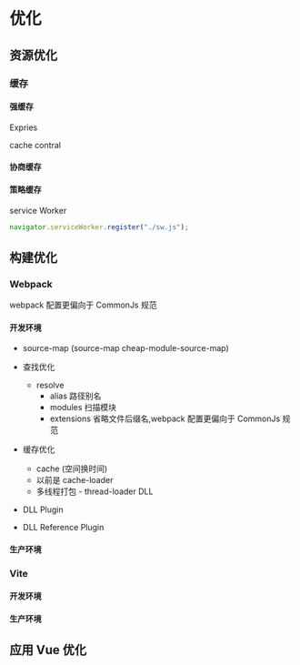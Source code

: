 # 优化

## 资源优化

### 缓存

#### 强缓存

Expries

cache contral

#### 协商缓存

#### 策略缓存

service Worker

```javascript
navigator.serviceWorker.register("./sw.js");
```

## 构建优化

### Webpack

webpack 配置更偏向于 CommonJs 规范

#### 开发环境

- source-map (source-map cheap-module-source-map)
- 查找优化

  - resolve
    - alias 路径别名
    - modules 扫描模块
    - extensions 省略文件后缀名,webpack 配置更偏向于 CommonJs 规范

- 缓存优化
  - cache (空间换时间)
  - 以前是 cache-loader
  - 多线程打包 - thread-loader
    DLL
- DLL Plugin
- DLL Reference Plugin

#### 生产环境

### Vite

#### 开发环境

#### 生产环境

## 应用 Vue 优化
